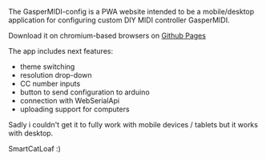 The GasperMIDI-config is a PWA website intended to be a mobile/desktop application for configuring custom DIY MIDI controller GasperMIDI.

Download it on chromium-based browsers on [Github Pages](https://smartcatloaf.github.io/GasperMIDI-config/)

The app includes next features:
 - theme switching
 - resolution drop-down
 - CC number inputs
 - button to send configuration to arduino
 - connection with WebSerialApi
 - uploading support for computers

Sadly i couldn't get it to fully work with mobile devices / tablets but it works with desktop.

SmartCatLoaf  :)
